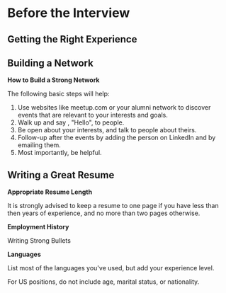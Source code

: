 Before the Interview
====================

## Getting the Right Experience

## Building a Network

**How to Build a Strong Network**

The following basic steps will help:   
1. Use websites like meetup.com or your alumni network to discover events that are relevant to your interests and goals.
2. Walk up and say , "Hello", to people.
3. Be open about your interests, and talk to people about theirs.
4. Follow-up after the events by adding the person on LinkedIn and by emailing them.
5. Most importantly, be helpful.

## Writing a Great Resume

**Appropriate Resume Length**

It is strongly advised to keep a resume to one page if you have less than then years of experience, and no more than two pages otherwise.

**Employment History**

Writing Strong Bullets

**Languages**

List most of the languages you've used, but add your experience level.

For US positions, do not include age, marital status, or nationality.
